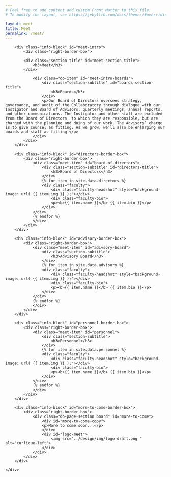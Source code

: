 ```yaml
---
# Feel free to add content and custom Front Matter to this file.
# To modify the layout, see https://jekyllrb.com/docs/themes/#overriding-theme-defaults

layout: meet
title: Meet
permalink: /meet/
---
```


<head>
    <meta charset="UTF-8" />
    <meta name="viewport" content="width=device-width">
    <link rel="stylesheet" type="text/css" href="../css/readmore-styles.css" />
</head>

<body id="meet-body">
    <div id="wrapper">

        <div class="info-block" id="meet-intro">
            <div class="right-border-box">

            <div class="section-title" id="meet-section-title">
                <h3>Meet</h3>
            </div>

                <div class="do-item" id="meet-intro-boards">
                    <div class="section-subtitle" id="boards-section-title">
                        <h3>Boards</h3>
                    </div>
                    <p>Our Board of Directors oversees strategy, governance, and audit of the Collaboratory through dialogue with our Instigator and Board of Advisors, quarterly meetings, annual reports, and other communications. The Instigator and other staff are excluded from the Board of Directors, to which they are responsible, but are charged with the planning and doing of our work. The Advisors’ charge is to give counsel as fitting. As we grow, we’ll also be enlarging our boards and staff as fitting.</p>
                </div>
            </div>
        </div>

        <div class="info-block" id="directors-border-box">
            <div class="right-border-box">
                <div class="meet-item" id="board-of-directors">
                    <div class="section-subtitle" id="directors-title">
                        <h3>Board of Directors</h3>
                    </div>
                    {% for item in site.data.directors %}
                    <div class="faculty">
                        <div class="faculty-headshot" style="background-image: url( {{ item.img }} );"></div>
                        <div class="faculty-bio">
                        <p><b>{{ item.name }}</b> {{ item.bio }}</p>
                    </div>
                </div>
                {% endfor %}
                </div>
            </div>
        </div>

        <div class="info-block" id="advisory-border-box">
            <div class="right-border-box">
                <div class="meet-item" id="adivsory-board">
                    <div class="section-subtitle">
                        <h3>Advisory Board</h3>
                    </div>
                    {% for item in site.data.advisory %}
                    <div class="faculty">
                        <div class="faculty-headshot" style="background-image: url( {{ item.img }} );"></div>
                        <div class="faculty-bio">
                        <p><b>{{ item.name }}</b> {{ item.bio }}</p>
                    </div>
                </div>
                {% endfor %}
                </div>
            </div>
        </div>

        <div class="info-block" id="personnel-border-box">
            <div class="right-border-box">
                <div class="meet-item" id="personnel">
                    <div class="section-subtitle">
                        <h3>Personnel</h3>
                    </div>
                    {% for item in site.data.personnel %}
                    <div class="faculty">
                        <div class="faculty-headshot" style="background-image: url( {{ item.img }} );"></div>
                        <div class="faculty-bio">
                        <p><b>{{ item.name }}</b> {{ item.bio }}</p>
                    </div>
                </div>
                {% endfor %}
                </div>
            </div>
        </div>

        <div class="info-block" id="more-to-come-border-box">
            <div class="right-border-box">
                <div class="do-page-section board" id="more-to-come">
                    <div id="more-to-come-copy">
                    <p>More to come soon...</p>
                    </div>
                    <div id="logo-meet">
                        <img src="../design/img/logo-draft.png " alt="curlicue-left">
                    </div>
                </div>
            </div>
        </div>

    </div>
</body>